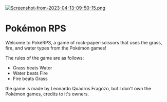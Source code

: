 [![Screenshot-from-2023-04-13-09-50-15.png](https://i.postimg.cc/44HZ1sLq/Screenshot-from-2023-04-13-09-50-15.png)](https://postimg.cc/zbbfyn5X)

# Pokémon RPS

Welcome to PokéRPS, a game of rock-paper-scissors that uses the grass, fire, and water types from the Pokémon games!

The rules of the game are as follows:

- Grass beats Water
- Water beats Fire
- Fire beats Grass

the game is made by Leonardo Quadros Fragozo, but I don't own the Pokémon games, credits to it's owners.
